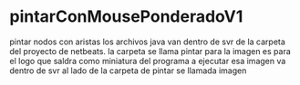 # pintarConMousePonderadoV1
pintar nodos con aristas
los archivos java van dentro de svr de la carpeta del proyecto de netbeats.
la carpeta se llama pintar
para la imagen es para el logo que saldra como miniatura del programa a ejecutar
esa imagen va dentro de svr al lado de la carpeta de pintar se llamada imagen 
